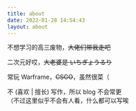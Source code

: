 ```yaml
---
title: about
date: 2022-01-28 14:54:43
layout: about
---
```


不想学习的高三废物，~~大佬们带我走吧~~

二次元好哎，~~大老婆是 いちぎょうるり~~

常玩 Warframe，~~CSGO~~，虽然很菜（

不 (喜欢 | 擅长) 写作，所以 blog 不会常更  
（不过这里似乎不会有人看，什么都可以写唉
